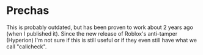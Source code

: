 # Prechas
This is probably outdated, but has been proven to work about 2 years ago (when I published it). Since the new release of Roblox's anti-tamper (Hyperion) I'm not sure if this is still useful or if they even still have what we call "callcheck".

